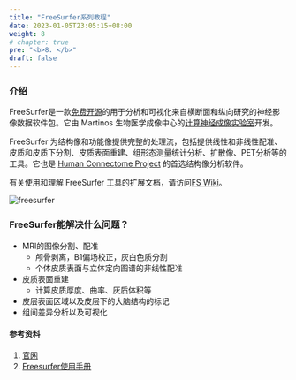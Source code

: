 ```yaml
---
title: "FreeSurfer系列教程"
date: 2023-01-05T23:05:15+08:00
weight: 8
# chapter: true
pre: "<b>8. </b>"
draft: false
---
```


### 介绍
FreeSurfer是一款[免费开源](https://github.com/freesurfer/freesurfer)的用于分析和可视化来自横断面和纵向研究的神经影像数据软件包。它由 Martinos 生物医学成像中心的[计算神经成像实验室](https://www.martinos.org/lab/lcn)开发。

FreeSurfer 为结构像和功能像提供完整的处理流，包括提供线性和非线性配准、皮质和皮质下分割、皮质表面重建、组形态测量统计分析、扩散像、PET分析等的工具。它也是 [Human Connectome Project](http://www.humanconnectomeproject.org/about) 的首选结构像分析软件。

有关使用和理解 FreeSurfer 工具的扩展文档，请访问[FS Wiki](https://surfer.nmr.mgh.harvard.edu/fswiki)。

![freesurfer](https://surfer.nmr.mgh.harvard.edu/landing/images/brain.png)

### FreeSurfer能解决什么问题？
- MRI的图像分割、配准
  - 颅骨剥离，B1偏场校正，灰白色质分割
  - 个体皮质表面与立体定向图谱的非线性配准
- 皮质表面重建
  - 计算皮质厚度、曲率、灰质体积等
- 皮层表面区域以及皮层下的大脑结构的标记
- 组间差异分析以及可视化


#### 参考资料
1. [官网](https://surfer.nmr.mgh.harvard.edu/fswiki)
2. [Freesurfer使用手册](https://read.douban.com/column/594403/chapters)
   

